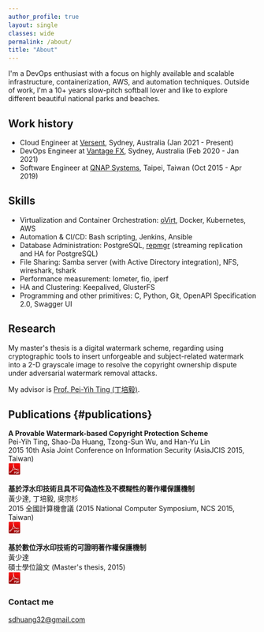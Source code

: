```yaml
---
author_profile: true
layout: single
classes: wide
permalink: /about/
title: "About"
---
```


I'm a DevOps enthusiast with a focus on highly available and scalable infrastructure, containerization, AWS, and automation techniques. Outside of work, I'm a 10+ years slow-pitch softball lover and like to explore different beautiful national parks and beaches.

## Work history
- Cloud Engineer at [Versent](https://versent.com.au/), Sydney, Australia (Jan 2021 - Present)
- DevOps Engineer at [Vantage FX](https://www.vantagefx.com/), Sydney, Australia (Feb 2020 - Jan 2021)
- Software Engineer at [QNAP Systems](https://www.qnap.com/), Taipei, Taiwan (Oct 2015 - Apr 2019)

## Skills
- Virtualization and Container Orchestration: [oVirt](https://ovirt.org/), Docker, Kubernetes, AWS
- Automation & CI/CD: Bash scripting, Jenkins, Ansible
- Database Administration: PostgreSQL, [repmgr](https://repmgr.org/) (streaming replication and HA for PostgreSQL)
- File Sharing: Samba server (with Active Directory integration), NFS, wireshark, tshark
- Performance measurement: Iometer, fio, iperf
- HA and Clustering: Keepalived, GlusterFS
- Programming and other primitives: C, Python, Git, OpenAPI Specification 2.0, Swagger UI


## Research
My master's thesis is a digital watermark scheme, regarding using cryptographic tools to insert unforgeable and subject-related watermark into a 2-D grayscale image to resolve the copyright ownership dispute under adversarial watermark removal attacks.

My advisor is [Prof. Pei-Yih Ting (丁培毅)](http://squall.cs.ntou.edu.tw/).

## Publications {#publications}
**A Provable Watermark-based Copyright Protection Scheme**  
Pei-Yih Ting, Shao-Da Huang, Tzong-Sun Wu, and Han-Yu Lin  
2015 10th Asia Joint Conference on Information Security (AsiaJCIS 2015, Taiwan)  
[<img src="/assets/sdhuang32/images/pdf.png" width="25">](/assets/sdhuang32/papers/AsiaJCIS_2015_A_Provable_Watermark_based_Copyright_Protection_Scheme.pdf)

**基於浮水印技術且具不可偽造性及不模糊性的著作權保護機制**  
黃少達, 丁培毅, 吳宗杉  
2015 全國計算機會議 (2015 National Computer Symposium, NCS 2015, Taiwan)  
[<img src="/assets/sdhuang32/images/pdf.png" width="25">](/assets/sdhuang32/papers/NCS_2015_基於浮水印技術且具不可偽造性及不模糊性的著作權保護機制.pdf)

**基於數位浮水印技術的可證明著作權保護機制**  
黃少達  
碩士學位論文 (Master's thesis, 2015)  
[<img src="/assets/sdhuang32/images/pdf.png" width="25">](/assets/sdhuang32/papers/基於數位浮水印技術的可證明著作權保護機制.pdf)

### Contact me

[sdhuang32@gmail.com](mailto:sdhuang32@gmail.com)
